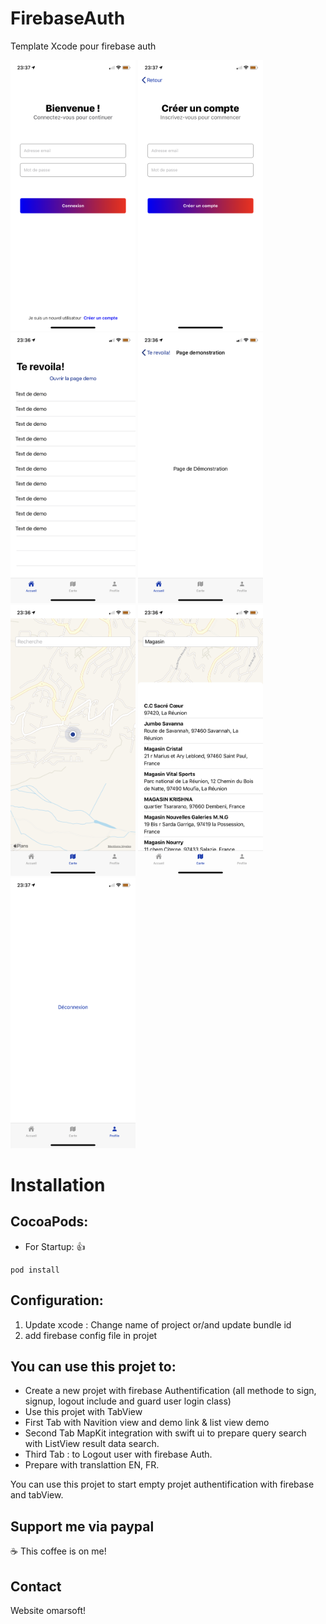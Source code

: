 # FirebaseAuth
Template Xcode pour firebase auth

<p float="left">
<img src="https://raw.githubusercontent.com/omarsoftfr/FirebaseAuth/dev/SreenShoot/1.PNG" width="200" />
<img src="https://raw.githubusercontent.com/omarsoftfr/FirebaseAuth/dev/SreenShoot/2.PNG" width="200" />
<img src="https://raw.githubusercontent.com/omarsoftfr/FirebaseAuth/dev/SreenShoot/3.PNG" width="200" />
<img src="https://raw.githubusercontent.com/omarsoftfr/FirebaseAuth/dev/SreenShoot/4.PNG" width="200" />
<img src="https://raw.githubusercontent.com/omarsoftfr/FirebaseAuth/dev/SreenShoot/5.PNG" width="200" />
<img src="https://raw.githubusercontent.com/omarsoftfr/FirebaseAuth/dev/SreenShoot/6.PNG" width="200" />
<img src="https://raw.githubusercontent.com/omarsoftfr/FirebaseAuth/dev/SreenShoot/7.PNG" width="200" />
</p>


# <a id="installation"></a>Installation

## CocoaPods:

* For Startup: 👍
```
pod install
```

## Configuration:

1. Update xcode : Change name of project or/and update bundle id
2. add firebase config file in projet

## You can use this projet to: 

- Create a new projet with firebase Authentification (all methode to sign, signup, logout include and guard user login class)
- Use this projet with TabView
- First Tab with Navition view and demo link & list view demo
- Second Tab MapKit integration with swift ui to prepare query search with ListView result data search.
- Third Tab : to Logout user with firebase Auth.
- Prepare with translattion EN, FR.

You can use this projet to start empty projet authentification with firebase and tabView.


## Support me via paypal 

<a target="_blank" src="https://www.paypal.me/SFilaumart">☕️ This coffee is on me!</a>

## Contact

<a target="_blank" src="https://www.omarsoft.fr">Website omarsoft!</a>
